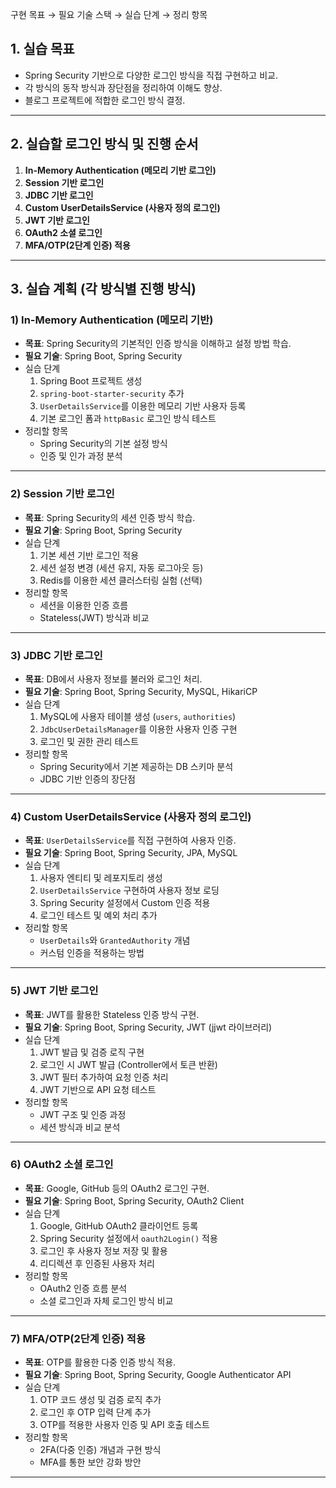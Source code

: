 구현 목표 → 필요 기술 스택 → 실습 단계 → 정리 항목


## **1. 실습 목표**

- Spring Security 기반으로 다양한 로그인 방식을 직접 구현하고 비교.
- 각 방식의 동작 방식과 장단점을 정리하여 이해도 향상.
- 블로그 프로젝트에 적합한 로그인 방식 결정.

------

## **2. 실습할 로그인 방식 및 진행 순서**

1. **In-Memory Authentication (메모리 기반 로그인)**
2. **Session 기반 로그인**
3. **JDBC 기반 로그인**
4. **Custom UserDetailsService (사용자 정의 로그인)**
5. **JWT 기반 로그인**
6. **OAuth2 소셜 로그인**
7. **MFA/OTP(2단계 인증) 적용**

------

## **3. 실습 계획 (각 방식별 진행 방식)**

### **1) In-Memory Authentication (메모리 기반)**

- **목표**: Spring Security의 기본적인 인증 방식을 이해하고 설정 방법 학습.
- **필요 기술**: Spring Boot, Spring Security
- 실습 단계
  1. Spring Boot 프로젝트 생성
  2. `spring-boot-starter-security` 추가
  3. `UserDetailsService`를 이용한 메모리 기반 사용자 등록
  4. 기본 로그인 폼과 `httpBasic` 로그인 방식 테스트
- 정리할 항목
  - Spring Security의 기본 설정 방식
  - 인증 및 인가 과정 분석

------

### **2) Session 기반 로그인**

- **목표**: Spring Security의 세션 인증 방식 학습.
- **필요 기술**: Spring Boot, Spring Security
- 실습 단계
  1. 기본 세션 기반 로그인 적용
  2. 세션 설정 변경 (세션 유지, 자동 로그아웃 등)
  3. Redis를 이용한 세션 클러스터링 실험 (선택)
- 정리할 항목
  - 세션을 이용한 인증 흐름
  - Stateless(JWT) 방식과 비교

------

### **3) JDBC 기반 로그인**

- **목표**: DB에서 사용자 정보를 불러와 로그인 처리.
- **필요 기술**: Spring Boot, Spring Security, MySQL, HikariCP
- 실습 단계
  1. MySQL에 사용자 테이블 생성 (`users`, `authorities`)
  2. `JdbcUserDetailsManager`를 이용한 사용자 인증 구현
  3. 로그인 및 권한 관리 테스트
- 정리할 항목
  - Spring Security에서 기본 제공하는 DB 스키마 분석
  - JDBC 기반 인증의 장단점

------

### **4) Custom UserDetailsService (사용자 정의 로그인)**

- **목표**: `UserDetailsService`를 직접 구현하여 사용자 인증.
- **필요 기술**: Spring Boot, Spring Security, JPA, MySQL
- 실습 단계
  1. 사용자 엔티티 및 레포지토리 생성
  2. `UserDetailsService` 구현하여 사용자 정보 로딩
  3. Spring Security 설정에서 Custom 인증 적용
  4. 로그인 테스트 및 예외 처리 추가
- 정리할 항목
  - `UserDetails`와 `GrantedAuthority` 개념
  - 커스텀 인증을 적용하는 방법

------

### **5) JWT 기반 로그인**

- **목표**: JWT를 활용한 Stateless 인증 방식 구현.
- **필요 기술**: Spring Boot, Spring Security, JWT (jjwt 라이브러리)
- 실습 단계
  1. JWT 발급 및 검증 로직 구현
  2. 로그인 시 JWT 발급 (Controller에서 토큰 반환)
  3. JWT 필터 추가하여 요청 인증 처리
  4. JWT 기반으로 API 요청 테스트
- 정리할 항목
  - JWT 구조 및 인증 과정
  - 세션 방식과 비교 분석

------

### **6) OAuth2 소셜 로그인**

- **목표**: Google, GitHub 등의 OAuth2 로그인 구현.
- **필요 기술**: Spring Boot, Spring Security, OAuth2 Client
- 실습 단계
  1. Google, GitHub OAuth2 클라이언트 등록
  2. Spring Security 설정에서 `oauth2Login()` 적용
  3. 로그인 후 사용자 정보 저장 및 활용
  4. 리디렉션 후 인증된 사용자 처리
- 정리할 항목
  - OAuth2 인증 흐름 분석
  - 소셜 로그인과 자체 로그인 방식 비교

------

### **7) MFA/OTP(2단계 인증) 적용**

- **목표**: OTP를 활용한 다중 인증 방식 적용.
- **필요 기술**: Spring Boot, Spring Security, Google Authenticator API
- 실습 단계
  1. OTP 코드 생성 및 검증 로직 추가
  2. 로그인 후 OTP 입력 단계 추가
  3. OTP를 적용한 사용자 인증 및 API 호출 테스트
- 정리할 항목
  - 2FA(다중 인증) 개념과 구현 방식
  - MFA를 통한 보안 강화 방안

------
